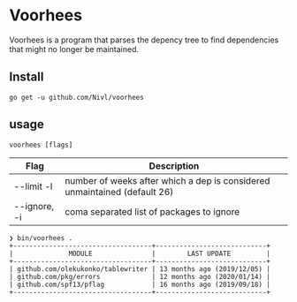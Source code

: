 # Voorhees

Voorhees is a program that parses the depency tree to find dependencies that
might no longer be maintained.

## Install

`go get -u github.com/Nivl/voorhees`

## usage

`voorhees [flags]`

| Flag         | Description                                                               |
| ------------ | ------------------------------------------------------------------------- |
| --limit -l   | number of weeks after which a dep is considered unmaintained (default 26) |
| --ignore, -i | coma separated list of packages to ignore                                 |

```
❯ bin/voorhees .
+-----------------------------------+----------------------------+
|              MODULE               |        LAST UPDATE         |
+-----------------------------------+----------------------------+
| github.com/olekukonko/tablewriter | 13 months ago (2019/12/05) |
| github.com/pkg/errors             | 12 months ago (2020/01/14) |
| github.com/spf13/pflag            | 16 months ago (2019/09/18) |
+-----------------------------------+----------------------------+
```
